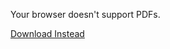 <object data="/assets/2024-05-13-Software Interlocking Blocks.pdf" width="1000" height="1000" type="application/pdf">    
	<p>Your browser doesn't support PDFs.</p>
    <p><a href="/assets/2024-05-13-Software Interlocking Blocks.pdf">Download Instead</a></p>
</object>

<script src="https://utteranc.es/client.js" 
        repo="guitarvydas/guitarvydas.github.io" 
        issue-term="pathname" 
        theme="github-light" 
        crossorigin="anonymous" 
        async> 
</script> 
